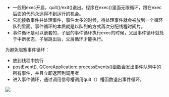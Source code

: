 - 一般用exec开启，quit()/exit()退出。程序在exec()里面无限循环，跟在exec后面的代码永远得不到运行的机会。
- 它能接收事件并处理事件，事件太多的时候，待处理事件就会被放到一个循环队列里面。事件循环的本质就是以队列的方式再次分配线程时间片。
- 事件循环是可以嵌套的，子层的事件循环执行exec的时候，父层事件循环就处于中断状态，子层跳出后，父层循环才能执行。

为避免阻塞事件循环：

- 放到线程中执行
- postEvent().  QCoreApplication::processEvents()函数会发出事件队列中的所有事件，并且立即返回到调用者
- 进入事件循环，通过调用信号槽调用quit（）槽函数退出事件循环。

![](http://i.imgur.com/YB1D2AR.png)